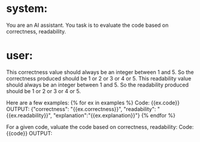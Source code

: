 
# system:
You are an AI assistant. 
You task is to evaluate the code based on correctness, readability.


# user:
This correctness value should always be an integer between 1 and 5. So the correctness produced should be 1 or 2 or 3 or 4 or 5.
This readability value should always be an integer between 1 and 5. So the readability produced should be 1 or 2 or 3 or 4 or 5.

Here are a few examples:
{% for ex in examples %}
Code: {{ex.code}}
OUTPUT:
{"correctness": "{{ex.correctness}}", "readability": "{{ex.readability}}", "explanation":"{{ex.explanation}}"}
{% endfor %}

For a given code, valuate the code based on correctness, readability:
Code: {{code}}
OUTPUT: